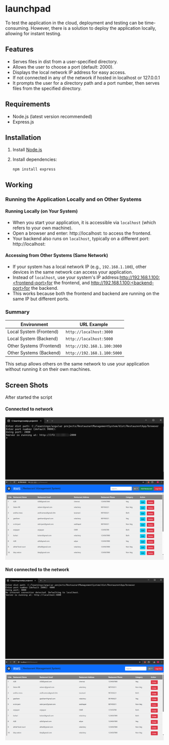 # launchpad
To test the application in the cloud, deployment and testing can be time-consuming. However, there is a solution to deploy the application locally, allowing for instant testing.

## Features
- Serves files  in dist from a user-specified directory.
- Allows the user to choose a port (default: 2000).
- Displays the local network IP address for easy access.
- If not connected in any of the network if hosted in localhost or 127.0.0.1
- It prompts the user for a directory path and a port number, then serves   files from the specified directory.
## Requirements
- Node.js (latest version recommended)
- Express.js

## Installation
1. Install [Node.js](https://nodejs.org/)
2. Install dependencies:

   ```
   npm install express
   ```
## Working
### Running the Application Locally and on Other Systems
#### Running Locally (on Your System)
- When you start your application, it is accessible via `localhost` (which refers to your own machine).
- Open a browser and enter:  http://localhost:<frontend-port> to access the frontend.
- Your backend also runs on `localhost`, typically on a different port:  
http://localhost:<backend-port>


#### Accessing from Other Systems (Same Network)
- If your system has a local network IP (e.g., `192.168.1.100`), other devices in the same network can access your application.
- Instead of `localhost`, use your system's 
IP address:http://192.168.1.100:<frontend-port>for the frontend, and  http://192.168.1.100:<backend-port>for the backend.
- This works because both the frontend and backend are running on the same IP but different ports.

### Summary

| Environment              | URL Example                 |
|--------------------------|-----------------------------|
| Local System (Frontend)  | `http://localhost:3000`     |
| Local System (Backend)   | `http://localhost:5000`     |
| Other Systems (Frontend) | `http://192.168.1.100:3000` |
| Other Systems (Backend)  | `http://192.168.1.100:5000` |

This setup allows others on the same network to use your application without running it on their own machines.
  
 ## Screen Shots
After started the script 
#### Connected to network
![Server start!](./Assets/ip.png)
![Server start!](./Assets/ip_image.png)
#### Not connected to the network
![Server start!](./Assets/localhost.png)
![Server start!](./Assets/localhost_image.png)